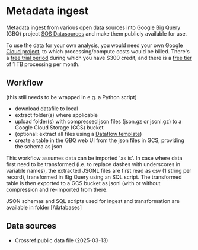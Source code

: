 # Metadata ingest 

Metadata ingest from various open data sources into Google Big Query (GBQ) project [SOS Datasources](https://console.cloud.google.com/bigquery?ws=!1m4!1m3!3m2!1ssos-datasources) and make them publicly available for use. 

To use the data for your own analysis, you would need your own [Google Cloud project](https://console.cloud.google.com/projectcreate), to which processing/compute costs would be billed. There's a [free trial period](https://cloud.google.com/free/docs/free-cloud-features) during which you have $300 credit, and there is a [free tier](https://cloud.google.com/bigquery/pricing) of 1 TB processing per month.

## Workflow

(this still needs to be wrapped in e.g. a Python script) 

- download datafile to local
- extract folder(s) where applicable
- upload folder(s) with compressed json files (json.gz or jsonl.gz) to a Google Cloud Storage (GCS) bucket
- (optional: extract all files using a [Dataflow template](https://cloud.google.com/dataflow/docs/guides/templates/provided/bulk-decompress-cloud-storage))
- create a table in the GBQ web UI from the json files in GCS, providing the schema as json

This workflow assumes data can be imported 'as is'. In case where data first need to be transformed (i.e. to replace dashes with underscores in variable names), the extracted JSONL files are first read as csv (1 string per record), transformed in Big Query using an SQL script. The transformed table is then exported to a GCS bucket as jsonl (with or without compression and re-imported from there.    

JSON schemas and SQL scripts used for ingest and transformation are available in folder [/databases]

## Data sources

- Crossref public data file (2025-03-13)
